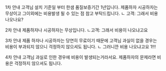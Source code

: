 1차 안내
고객님 설치 기준일 부터 한샘 품질보증기간 1년입니다.
제품하자 시공하자는 무상이고 그이외에는 비용발생 될 수 있는 점 참고 부탁드립니다.
ㄴ 고객: 그래서 비용 나오나요?

2차 안내
제품하자나 시공하자는 무상입니다.
ㄴ고객: 그래서 비용이 나오냐고요

3차 안내
제품 하자나 시공하자는 당연히 무료이기 때문에 고객님 과실이 없을 경우는 비용이 부과되지 않으니 걱정하지 않으셔도 됩니다.
ㄴ 그러니깐 비용 나오냐고요 1!!!

4차 안내
고객님 과실로 인한 경우에 비용이 발생되는거라서요. 제품하자의 문제라면 비용은 걱정하지 않으셔도 됩니다.